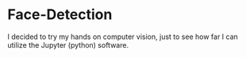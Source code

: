 # Face-Detection
I decided to try my hands on computer vision, just to see how far I can utilize the Jupyter (python) software.
